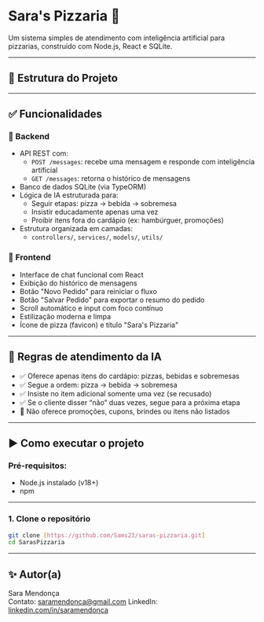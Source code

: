# Sara's Pizzaria 🍕

Um sistema simples de atendimento com inteligência artificial para pizzarias, construído com Node.js, React e SQLite.

---

## 📂 Estrutura do Projeto

---

## ✅ Funcionalidades

### 🔹 Backend

- API REST com:
  - `POST /messages`: recebe uma mensagem e responde com inteligência artificial
  - `GET /messages`: retorna o histórico de mensagens
- Banco de dados SQLite (via TypeORM)
- Lógica de IA estruturada para:
  - Seguir etapas: pizza → bebida → sobremesa
  - Insistir educadamente apenas uma vez
  - Proibir itens fora do cardápio (ex: hambúrguer, promoções)
- Estrutura organizada em camadas:
  - `controllers/`, `services/`, `models/`, `utils/`

### 🔹 Frontend

- Interface de chat funcional com React
- Exibição do histórico de mensagens
- Botão "Novo Pedido" para reiniciar o fluxo
- Botão "Salvar Pedido" para exportar o resumo do pedido
- Scroll automático e input com foco contínuo
- Estilização moderna e limpa
- Ícone de pizza (favicon) e título "Sara's Pizzaria"

---

## 🤖 Regras de atendimento da IA

- ✅ Oferece apenas itens do cardápio: pizzas, bebidas e sobremesas
- ✅ Segue a ordem: pizza → bebida → sobremesa
- ✅ Insiste no item adicional somente uma vez (se recusado)
- ✅ Se o cliente disser “não” duas vezes, segue para a próxima etapa
- 🚫 Não oferece promoções, cupons, brindes ou itens não listados

---

## ▶️ Como executar o projeto

### Pré-requisitos:

- Node.js instalado (v18+)
- npm

---

### 1. Clone o repositório

```bash
git clone [https://github.com/Sams23/saras-pizzaria.git]
cd SarasPizzaria
```

---

## ✨ Autor(a)

Sara Mendonça  
Contato: saramendonca@gmail.com
LinkedIn: [linkedin.com/in/saramendonca](https://linkedin.com/in/saramendonca)
